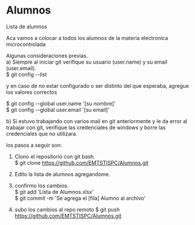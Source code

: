 # Alumnos
Lista de alumnos                                                

Aca vamos a colocar a todos los alumnos de la materia electronica microcontrolada

Algunas consideraciones previas.                               
a) Siempre al iniciar git verifique su usuario (user.name) y su email (user.email).\
$ git config --list

  y en caso de no estar configurado o ser distinto del que esperaba, agregue los valores correctos 

$ git config --global user.name '[su nombre]'\
$ git config --global user.email '[su email]'

b) Si estuvo trabajando con varios mail en git anteriormente y le da error al trabajar con git,
   verifique las credenciales de windows y borre las credenciales que no utilizara.

   

los pasos a seguir son:        

1) Clono el repositorio con git bash.                                        
$ git clone https://github.com/EMTSTISPC/Alumnos.git                          

2) Edito la lista de alumnos agregandome. 

3) confirmo los cambios.\
$ git add 'Lista de Alumnos.xlsx'
\
$ git commit -m 'Se agrega el [fila] Alumno al archivo'

4) subo los cambios al repo remoto
$ git push https://github.com/EMTSTISPC/Alumnos.git





